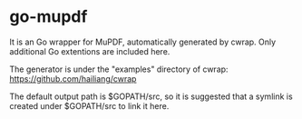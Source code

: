 go-mupdf
========

It is an Go wrapper for MuPDF, automatically generated by cwrap. Only additional
Go extentions are included here.

The generator is under the "examples" directory of cwrap:
https://github.com/hailiang/cwrap

The default output path is $GOPATH/src, so it is suggested that a symlink is
created under $GOPATH/src to link it here.

